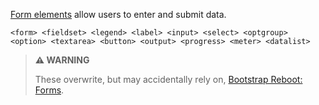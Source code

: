 [Form elements](https://developer.mozilla.org/en-US/docs/Web/HTML/Element#forms) allow users to enter and submit data.

```
<form> <fieldset> <legend> <label> <input> <select> <optgroup> <option> <textarea> <button> <output> <progress> <meter> <datalist>
```

> **⚠️ WARNING**
>
> These overwrite, but may accidentally rely on, [Bootstrap Reboot: Forms](https://getbootstrap.com/docs/4.0/content/reboot/#forms).

<script>
/* To open external links in new window */
Array.from(document.links)
  .filter(link => link.hostname != window.location.hostname)
  .forEach(link => link.target = '_blank');
</script>
